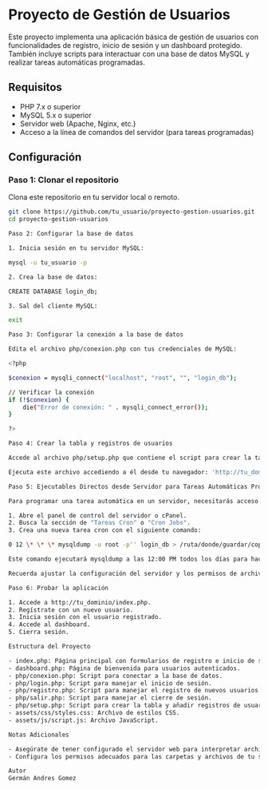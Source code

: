 # Proyecto de Gestión de Usuarios

Este proyecto implementa una aplicación básica de gestión de usuarios con funcionalidades de registro, inicio de sesión y un dashboard protegido. También incluye scripts para interactuar con una base de datos MySQL y realizar tareas automáticas programadas.

## Requisitos

- PHP 7.x o superior
- MySQL 5.x o superior
- Servidor web (Apache, Nginx, etc.)
- Acceso a la línea de comandos del servidor (para tareas programadas)

## Configuración

### Paso 1: Clonar el repositorio

Clona este repositorio en tu servidor local o remoto.

```bash
git clone https://github.com/tu_usuario/proyecto-gestion-usuarios.git
cd proyecto-gestion-usuarios 

Paso 2: Configurar la base de datos

1. Inicia sesión en tu servidor MySQL:

mysql -u tu_usuario -p

2. Crea la base de datos:

CREATE DATABASE login_db;

3. Sal del cliente MySQL:

exit

Paso 3: Configurar la conexión a la base de datos

Edita el archivo php/conexion.php con tus credenciales de MySQL:

<?php

$conexion = mysqli_connect("localhost", "root", "", "login_db");

// Verificar la conexión
if (!$conexion) {
    die("Error de conexión: " . mysqli_connect_error());
}

?>

Paso 4: Crear la tabla y registros de usuarios

Accede al archivo php/setup.php que contiene el script para crear la tabla y añadir registros:

Ejecuta este archivo accediendo a él desde tu navegador: 'http://tu_dominio/php/setup.php'

Paso 5: Ejecutables Directos desde Servidor para Tareas Automáticas Programadas

Para programar una tarea automática en un servidor, necesitarás acceso a la configuración del servidor o a un panel de control como cPanel. Aquí está el ejemplo de cómo podrías programar una tarea para hacer una copia de seguridad de la base de datos a las 12:00 PM todos los días:

1. Abre el panel de control del servidor o cPanel.
2. Busca la sección de "Tareas Cron" o "Cron Jobs".
3. Crea una nueva tarea cron con el siguiente comando:

0 12 \* \* \* mysqldump -u root -p'' login_db > /ruta/donde/guardar/copias_de_seguridad/backup\*$(date +\%Y\%m\%d\%H\%M\%S).sql

Este comando ejecutará mysqldump a las 12:00 PM todos los días para hacer una copia de seguridad de la base de datos y almacenarla en la ruta especificada. Asegúrate de reemplazar tu_usuario, tu_contraseña, tu_base_de_datos y /ruta/donde/guardar/copias_de_seguridad/ con tus propios valores.

Recuerda ajustar la configuración del servidor y los permisos de archivo según sea necesario para que este proceso funcione correctamente.

Paso 6: Probar la aplicación

1. Accede a http://tu_dominio/index.php.
2. Regístrate con un nuevo usuario.
3. Inicia sesión con el usuario registrado.
4. Accede al dashboard.
5. Cierra sesión.

Estructura del Proyecto

- index.php: Página principal con formularios de registro e inicio de sesión.
- dashboard.php: Página de bienvenida para usuarios autenticados.
- php/conexion.php: Script para conectar a la base de datos.
- php/login.php: Script para manejar el inicio de sesión.
- php/registro.php: Script para manejar el registro de nuevos usuarios.
- php/salir.php: Script para manejar el cierre de sesión.
- php/setup.php: Script para crear la tabla y añadir registros de usuarios.
- assets/css/styles.css: Archivo de estilos CSS.
- assets/js/script.js: Archivo JavaScript.

Notas Adicionales

- Asegúrate de tener configurado el servidor web para interpretar archivos PHP.
- Configura los permisos adecuados para las carpetas y archivos de tu servidor.

Autor
Germán Andres Gomez
